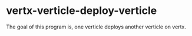 # vertx-verticle-deploy-verticle
The goal of this program is, one verticle deploys another verticle on vertx.
